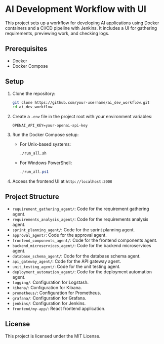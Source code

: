 # AI Development Workflow with UI

This project sets up a workflow for developing AI applications using Docker containers and a CI/CD pipeline with Jenkins. It includes a UI for gathering requirements, previewing work, and checking logs.

## Prerequisites

- Docker
- Docker Compose

## Setup

1. Clone the repository:
    ```sh
    git clone https://github.com/your-username/ai_dev_workflow.git
    cd ai_dev_workflow
    ```

2. Create a `.env` file in the project root with your environment variables:
    ```plaintext
    OPENAI_API_KEY=your-openai-api-key
    ```

3. Run the Docker Compose setup:
    - For Unix-based systems:
        ```sh
        ./run_all.sh
        ```
    - For Windows PowerShell:
        ```powershell
        ./run_all.ps1
        ```

4. Access the frontend UI at `http://localhost:3000`

## Project Structure

- `requirement_gathering_agent/`: Code for the requirement gathering agent.
- `requirements_analysis_agent/`: Code for the requirements analysis agent.
- `sprint_planning_agent/`: Code for the sprint planning agent.
- `approval_agent/`: Code for the approval agent.
- `frontend_components_agent/`: Code for the frontend components agent.
- `backend_microservices_agent/`: Code for the backend microservices agent.
- `database_schema_agent/`: Code for the database schema agent.
- `api_gateway_agent/`: Code for the API gateway agent.
- `unit_testing_agent/`: Code for the unit testing agent.
- `deployment_automation_agent/`: Code for the deployment automation agent.
- `logging/`: Configuration for Logstash.
- `kibana/`: Configuration for Kibana.
- `prometheus/`: Configuration for Prometheus.
- `grafana/`: Configuration for Grafana.
- `jenkins/`: Configuration for Jenkins.
- `frontend/my-app/`: React frontend application.

## License

This project is licensed under the MIT License.
